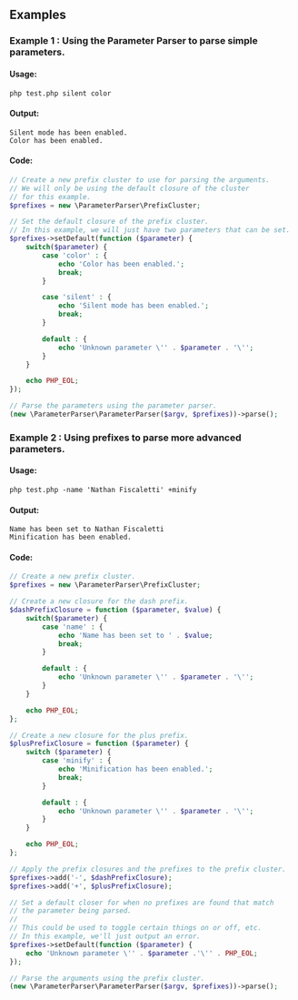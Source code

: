 ## Examples

### Example 1 : Using the Parameter Parser to parse simple parameters.

#### Usage: 
    php test.php silent color
#### Output: 
    Silent mode has been enabled.
    Color has been enabled.
#### Code:
```php
// Create a new prefix cluster to use for parsing the arguments.
// We will only be using the default closure of the cluster
// for this example.
$prefixes = new \ParameterParser\PrefixCluster;

// Set the default closure of the prefix cluster.
// In this example, we will just have two parameters that can be set.
$prefixes->setDefault(function ($parameter) {
    switch($parameter) {
        case 'color' : {
            echo 'Color has been enabled.';
            break;
        }

        case 'silent' : {
            echo 'Silent mode has been enabled.';
            break;
        }

        default : {
            echo 'Unknown parameter \'' . $parameter . '\'';
        }
    }

    echo PHP_EOL;
});

// Parse the parameters using the parameter parser.
(new \ParameterParser\ParameterParser($argv, $prefixes))->parse();
```

### Example 2 : Using prefixes to parse more advanced parameters.

#### Usage: 
    php test.php -name 'Nathan Fiscaletti' +minify
#### Output:
    Name has been set to Nathan Fiscaletti
    Minification has been enabled.
#### Code:
```php
// Create a new prefix cluster.
$prefixes = new \ParameterParser\PrefixCluster;

// Create a new closure for the dash prefix.
$dashPrefixClosure = function ($parameter, $value) {
    switch($parameter) {
        case 'name' : {
            echo 'Name has been set to ' . $value;
            break;
        }

        default : {
            echo 'Unknown parameter \'' . $parameter . '\'';
        }
    }

    echo PHP_EOL;
};

// Create a new closure for the plus prefix.
$plusPrefixClosure = function ($parameter) {
    switch ($parameter) {
        case 'minify' : {
            echo 'Minification has been enabled.';
            break;
        }

        default : {
            echo 'Unknown parameter \'' . $parameter . '\'';
        }
    }

    echo PHP_EOL;
};

// Apply the prefix closures and the prefixes to the prefix cluster.
$prefixes->add('-', $dashPrefixClosure);
$prefixes->add('+', $plusPrefixClosure);

// Set a default closer for when no prefixes are found that match
// the parameter being parsed. 
// 
// This could be used to toggle certain things on or off, etc.
// In this example, we'll just output an error.
$prefixes->setDefault(function ($parameter) {
    echo 'Unknown parameter \'' . $parameter .'\'' . PHP_EOL;
});

// Parse the arguments using the prefix cluster.
(new \ParameterParser\ParameterParser($argv, $prefixes))->parse();
```

